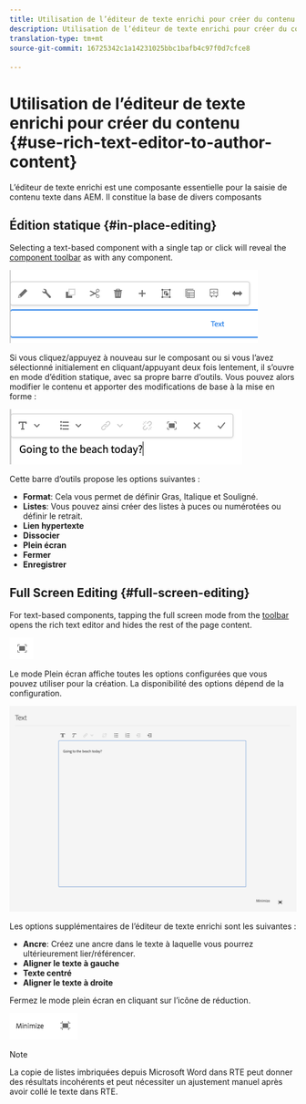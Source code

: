 ```yaml
---
title: Utilisation de l’éditeur de texte enrichi pour créer du contenu
description: Utilisation de l’éditeur de texte enrichi pour créer du contenu
translation-type: tm+mt
source-git-commit: 16725342c1a14231025bbc1bafb4c97f0d7cfce8

---
```



# Utilisation de l’éditeur de texte enrichi pour créer du contenu {#use-rich-text-editor-to-author-content}

L’éditeur de texte enrichi est une composante essentielle pour la saisie de contenu texte dans AEM. Il constitue la base de divers composants

## Édition statique {#in-place-editing}

Selecting a text-based component with a single tap or click will reveal the [component toolbar](/help/sites-cloud/authoring/fundamentals/editing-content.md#component-toolbar) as with any component.

![Barre d’outils des composants](/help/sites-cloud/authoring/assets/editing-component-toolbar.png)

Si vous cliquez/appuyez à nouveau sur le composant ou si vous l’avez sélectionné initialement en cliquant/appuyant deux fois lentement, il s’ouvre en mode d’édition statique, avec sa propre barre d’outils. Vous pouvez alors modifier le contenu et apporter des modifications de base à la mise en forme :

![Modification en place avec RTE](/help/sites-cloud/authoring/assets/rte-in-place-editing.png)

Cette barre d’outils propose les options suivantes :

* **Format**: Cela vous permet de définir Gras, Italique et Souligné.
* **Listes**: Vous pouvez ainsi créer des listes à puces ou numérotées ou définir le retrait.
* **Lien hypertexte**
* **Dissocier**
* **Plein écran**
* **Fermer**
* **Enregistrer**

## Full Screen Editing {#full-screen-editing}

For text-based components, tapping the full screen mode from the [toolbar](/help/sites-cloud/authoring/fundamentals/editing-content.md#component-toolbar) opens the rich text editor and hides the rest of the page content.

![Bouton Plein écran RTE](/help/sites-cloud/authoring/assets/editing-full-screen.png)

Le mode Plein écran affiche toutes les options configurées que vous pouvez utiliser pour la création. La disponibilité des options dépend de la configuration. <!--Full screen mode displays all the configured options that you can use for authoring. The availability of options [depends on the configuration](/help/sites-administering/rich-text-editor.md).-->

![RTE en mode plein écran](/help/sites-cloud/authoring/assets/rte-full-screen.png)

Les options supplémentaires de l’éditeur de texte enrichi sont les suivantes :

* **Ancre**: Créez une ancre dans le texte à laquelle vous pourrez ultérieurement lier/référencer.
* **Aligner le texte à gauche**
* **Texte centré**
* **Aligner le texte à droite**

Fermez le mode plein écran en cliquant sur l’icône de réduction.

![Bouton de réduction RTE](/help/sites-cloud/authoring/assets/rte-minimize.png)

>[!NOTE]
>
>La copie de listes imbriquées depuis Microsoft Word dans RTE peut donner des résultats incohérents et peut nécessiter un ajustement manuel après avoir collé le texte dans RTE.
